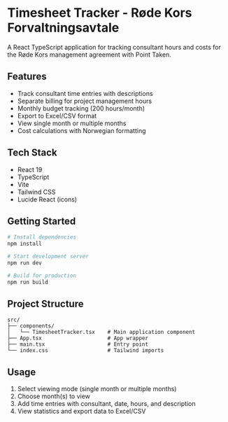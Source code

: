# Timesheet Tracker - Røde Kors Forvaltningsavtale

A React TypeScript application for tracking consultant hours and costs for the Røde Kors management agreement with Point Taken.

## Features

- Track consultant time entries with descriptions
- Separate billing for project management hours
- Monthly budget tracking (200 hours/month)
- Export to Excel/CSV format
- View single month or multiple months
- Cost calculations with Norwegian formatting

## Tech Stack

- React 19
- TypeScript
- Vite
- Tailwind CSS
- Lucide React (icons)

## Getting Started

```bash
# Install dependencies
npm install

# Start development server
npm run dev

# Build for production
npm run build
```

## Project Structure

```
src/
├── components/
│   └── TimesheetTracker.tsx    # Main application component
├── App.tsx                     # App wrapper
├── main.tsx                    # Entry point
└── index.css                   # Tailwind imports
```

## Usage

1. Select viewing mode (single month or multiple months)
2. Choose month(s) to view
3. Add time entries with consultant, date, hours, and description
4. View statistics and export data to Excel/CSV
